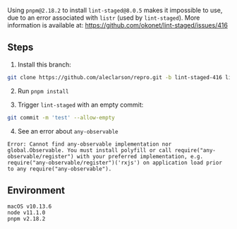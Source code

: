 Using `pnpm@2.18.2` to install `lint-staged@8.0.5` makes it impossible to use, due to an error associated with `listr` (used by `lint-staged`). More information is available at: https://github.com/okonet/lint-staged/issues/416

## Steps

1. Install this branch:

```sh
git clone https://github.com/aleclarson/repro.git -b lint-staged-416 lint-staged-416 && cd lint-staged-416
```

2. Run `pnpm install`

3. Trigger `lint-staged` with an empty commit:

```sh
git commit -m 'test' --allow-empty
```

4. See an error about `any-observable`

```
Error: Cannot find any-observable implementation nor global.Observable. You must install polyfill or call require("any-observable/register") with your preferred implementation, e.g. require("any-observable/register")('rxjs') on application load prior to any require("any-observable").
```

## Environment

```
macOS v10.13.6
node v11.1.0
pnpm v2.18.2
```
